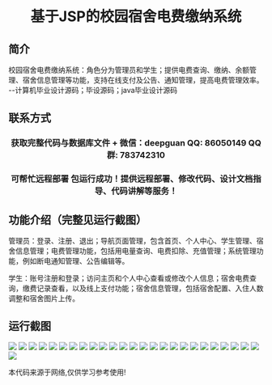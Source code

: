 <p><h1 align="center">基于JSP的校园宿舍电费缴纳系统</h1></p>

## 简介
校园宿舍电费缴纳系统：角色分为管理员和学生；提供电费查询、缴纳、余额管理、宿舍信息管理等功能，支持在线支付及公告、通知管理，提高电费管理效率。    --计算机毕业设计源码；毕设源码；java毕业设计源码


## 联系方式
<p><h3 align="center">获取完整代码与数据库文件 + 微信：deepguan QQ: 86050149 QQ群: 783742310</h3></p>
<p><h3 align="center">可帮忙远程部署 包运行成功！提供远程部署、修改代码、设计文档指导、代码讲解等服务！</h3></p>

## 功能介绍（完整见运行截图）
管理员：登录、注册、退出；导航页面管理，包含首页、个人中心、学生管理、宿舍信息管理；电费管理功能，包括用电量查询、电费扣除、充值管理；系统管理功能，例如断电通知管理、公告编辑等。

学生：账号注册和登录；访问主页和个人中心查看或修改个人信息；宿舍电费查询，缴费记录查看，以及线上支付功能；宿舍信息管理，包括宿舍配置、入住人数调整和宿舍图片上传。


## 运行截图
![](https://bs-1329754181.cos.ap-shanghai.myqcloud.com/ssm/CampusDormitoryElectricityPaymentSystem/img/001.jpg)
![](https://bs-1329754181.cos.ap-shanghai.myqcloud.com/ssm/CampusDormitoryElectricityPaymentSystem/img/002.jpg)
![](https://bs-1329754181.cos.ap-shanghai.myqcloud.com/ssm/CampusDormitoryElectricityPaymentSystem/img/003.jpg)
![](https://bs-1329754181.cos.ap-shanghai.myqcloud.com/ssm/CampusDormitoryElectricityPaymentSystem/img/004.jpg)
![](https://bs-1329754181.cos.ap-shanghai.myqcloud.com/ssm/CampusDormitoryElectricityPaymentSystem/img/005.jpg)
![](https://bs-1329754181.cos.ap-shanghai.myqcloud.com/ssm/CampusDormitoryElectricityPaymentSystem/img/006.jpg)
![](https://bs-1329754181.cos.ap-shanghai.myqcloud.com/ssm/CampusDormitoryElectricityPaymentSystem/img/007.jpg)
![](https://bs-1329754181.cos.ap-shanghai.myqcloud.com/ssm/CampusDormitoryElectricityPaymentSystem/img/008.jpg)
![](https://bs-1329754181.cos.ap-shanghai.myqcloud.com/ssm/CampusDormitoryElectricityPaymentSystem/img/009.jpg)
![](https://bs-1329754181.cos.ap-shanghai.myqcloud.com/ssm/CampusDormitoryElectricityPaymentSystem/img/010.jpg)
![](https://bs-1329754181.cos.ap-shanghai.myqcloud.com/ssm/CampusDormitoryElectricityPaymentSystem/img/011.jpg)
![](https://bs-1329754181.cos.ap-shanghai.myqcloud.com/ssm/CampusDormitoryElectricityPaymentSystem/img/012.jpg)
![](https://bs-1329754181.cos.ap-shanghai.myqcloud.com/ssm/CampusDormitoryElectricityPaymentSystem/img/013.jpg)
![](https://bs-1329754181.cos.ap-shanghai.myqcloud.com/ssm/CampusDormitoryElectricityPaymentSystem/img/014.jpg)
![](https://bs-1329754181.cos.ap-shanghai.myqcloud.com/ssm/CampusDormitoryElectricityPaymentSystem/img/015.jpg)
![](https://bs-1329754181.cos.ap-shanghai.myqcloud.com/ssm/CampusDormitoryElectricityPaymentSystem/img/016.jpg)
![](https://bs-1329754181.cos.ap-shanghai.myqcloud.com/ssm/CampusDormitoryElectricityPaymentSystem/img/017.jpg)
![](https://bs-1329754181.cos.ap-shanghai.myqcloud.com/ssm/CampusDormitoryElectricityPaymentSystem/img/018.jpg)
![](https://bs-1329754181.cos.ap-shanghai.myqcloud.com/ssm/CampusDormitoryElectricityPaymentSystem/img/019.jpg)
![](https://bs-1329754181.cos.ap-shanghai.myqcloud.com/ssm/CampusDormitoryElectricityPaymentSystem/img/020.jpg)
![](https://bs-1329754181.cos.ap-shanghai.myqcloud.com/ssm/CampusDormitoryElectricityPaymentSystem/img/021.jpg)
![](https://bs-1329754181.cos.ap-shanghai.myqcloud.com/ssm/CampusDormitoryElectricityPaymentSystem/img/022.jpg)
![](https://bs-1329754181.cos.ap-shanghai.myqcloud.com/ssm/CampusDormitoryElectricityPaymentSystem/img/023.jpg)
![](https://bs-1329754181.cos.ap-shanghai.myqcloud.com/ssm/CampusDormitoryElectricityPaymentSystem/img/024.jpg)
![](https://bs-1329754181.cos.ap-shanghai.myqcloud.com/ssm/CampusDormitoryElectricityPaymentSystem/img/025.jpg)
![](https://bs-1329754181.cos.ap-shanghai.myqcloud.com/ssm/CampusDormitoryElectricityPaymentSystem/img/026.jpg)

<p>本代码来源于网络,仅供学习参考使用!</p>
